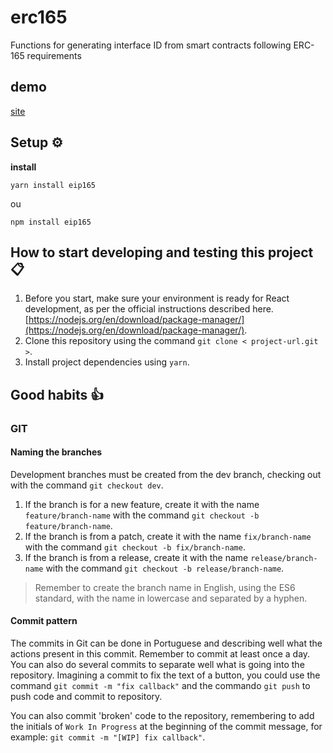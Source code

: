 # erc165
Functions for generating interface ID from smart contracts following ERC-165 requirements

## demo

[site](https://eip165-demo.vercel.app)


## Setup :gear:

**install**


```
yarn install eip165
```
ou  
```
npm install eip165
```

## How to start developing and testing this project :clipboard:

1. Before you start, make sure your environment is ready for React development, as per the official instructions described here. [https://nodejs.org/en/download/package-manager/](https://nodejs.org/en/download/package-manager/).
2. Clone this repository using the command ``` git clone < project-url.git > ```.
3. Install project dependencies using ``` yarn ```.

## Good habits :thumbsup:

### GIT

#### Naming the branches

Development branches must be created from the dev branch, checking out with the command `git checkout dev`.

1. If the branch is for a new feature, create it with the name `feature/branch-name` with the command `git checkout -b feature/branch-name`.
2. If the branch is from a patch, create it with the name `fix/branch-name` with the command `git checkout -b fix/branch-name`.
3. If the branch is from a release, create it with the name `release/branch-name` with the command `git checkout -b release/branch-name`.


> Remember to create the branch name in English, using the ES6 standard, with the name in lowercase and separated by a hyphen.

#### Commit pattern

The commits in Git can be done in Portuguese and describing well what the actions present in this commit. Remember to commit at least once a day. You can also do several commits to separate well what is going into the repository. Imagining a commit to fix the text of a button, you could use the command `git commit -m "fix callback"` and the commando `git push` to push code and commit to repository.

You can also commit 'broken' code to the repository, remembering to add the initials of `Work In Progress` at the beginning of the commit message, for example: `git commit -m "[WIP] fix callback"`.
